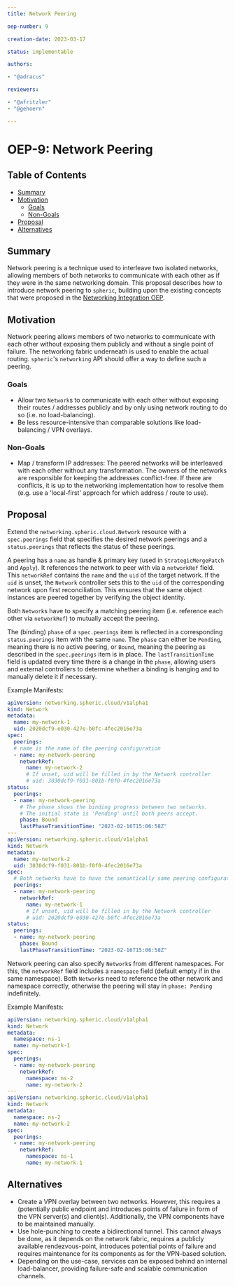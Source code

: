 ```yaml
---
title: Network Peering

oep-number: 9

creation-date: 2023-03-17

status: implementable

authors:

- "@adracus"

reviewers:

- "@afritzler"
- "@gehoern"

---
```


# OEP-9: Network Peering

## Table of Contents

- [Summary](#summary)
- [Motivation](#motivation)
    - [Goals](#goals)
    - [Non-Goals](#non-goals)
- [Proposal](#proposal)
- [Alternatives](#alternatives)

## Summary

Network peering is a technique used to interleave two isolated networks, allowing
members of both networks to communicate with each other as if they were in the same
networking domain. This proposal describes how to introduce network peering to
`spheric`, building upon the existing concepts that were proposed in the
[Networking Integration OEP](01-networking-integration.md).

## Motivation

Network peering allows members of two networks to communicate with each other
without exposing them publicly and without a single point of failure. The
networking fabric underneath is used to enable the actual routing. `spheric`'s
`networking` API should offer a way to define such a peering.

### Goals

* Allow two `Network`s to communicate with each other without exposing their
  routes / addresses publicly and by only using network routing to do so
  (i.e. no load-balancing).
* Be less resource-intensive than comparable solutions like load-balancing /
  VPN overlays.

### Non-Goals

* Map / transform IP addresses: The peered networks will be interleaved with
  each other without any transformation. The owners of the networks are
  responsible for keeping the addresses conflict-free. If there are conflicts,
  it is up to the networking implementation how to resolve them (e.g. use
  a 'local-first' approach for which address / route to use).

## Proposal

Extend the `networking.spheric.cloud.Network` resource with a `spec.peerings`
field that specifies the desired network peerings and a `status.peerings` that
reflects the status of these peerings.

A peering has a `name` as handle & primary key (used in `StrategicMergePatch` and
`Apply`). It references the network to peer with via a `networkRef` field. This
`networkRef` contains the `name` and the `uid` of the target network. If the `uid`
is unset, the `Network` controller sets this to the `uid` of the corresponding
network upon first reconciliation. This ensures that the same object instances
are peered together by verifying the object identity.

Both `Network`s have to specify a matching peering item (i.e. reference each
other via `networkRef`) to mutually accept the peering.

The (binding) `phase` of a `spec.peerings` item is reflected in a corresponding
`status.peerings` item with the same `name`. The `phase` can either be `Pending`,
meaning there is no active peering, or `Bound`, meaning the peering as described
in the `spec.peerings` item is in place. The `lastTransitionTime` field is updated
every time there is a change in the `phase`, allowing users and external
controllers to determine whether a binding is hanging and to manually delete it
if necessary.

Example Manifests:

```yaml
apiVersion: networking.spheric.cloud/v1alpha1
kind: Network
metadata:
  name: my-network-1
  uid: 2020dcf9-e030-427e-b0fc-4fec2016e73a
spec:
  peerings:
  # name is the name of the peering configuration
  - name: my-network-peering
    networkRef:
      name: my-network-2
      # If unset, uid will be filled in by the Network controller
      # uid: 3030dcf9-f031-801b-f0f0-4fec2016e73a
status:
  peerings:
  - name: my-network-peering
    # The phase shows the binding progress between two networks.
    # The initial state is 'Pending' until both peers accept.
    phase: Bound
    lastPhaseTransitionTime: "2023-02-16T15:06:58Z"
---
apiVersion: networking.spheric.cloud/v1alpha1
kind: Network
metadata:
  name: my-network-2
  uid: 3030dcf9-f031-801b-f0f0-4fec2016e73a
spec:
  # Both networks have to have the semantically same peering configuration.
  peerings:
  - name: my-network-peering
    networkRef:
      name: my-network-1
      # If unset, uid will be filled in by the Network controller
      # uid: 2020dcf9-e030-427e-b0fc-4fec2016e73a
status:
  peerings:
  - name: my-network-peering
    phase: Bound
    lastPhaseTransitionTime: "2023-02-16T15:06:58Z"
```

Network peering can also specify `Network`s from different namespaces.
For this, the `networkRef` field includes a `namespace` field (default empty if in
the same namespace). Both `Network`s need to reference the other network and
namespace correctly, otherwise the peering will stay in `phase: Pending` indefinitely.

Example Manifests:

```yaml
apiVersion: networking.spheric.cloud/v1alpha1
kind: Network
metadata:
  namespace: ns-1
  name: my-network-1
spec:
  peerings:
  - name: my-network-peering
    networkRef:
      namespace: ns-2
      name: my-network-2
---
apiVersion: networking.spheric.cloud/v1alpha1
kind: Network
metadata:
  namespace: ns-2
  name: my-network-2
spec:
  peerings:
  - name: my-network-peering
    networkRef:
      namespace: ns-1
      name: my-network-1
```

## Alternatives

* Create a VPN overlay between two networks. However, this requires a (potentially
  public endpoint and introduces points of failure in form of the VPN server(s)
  and client(s). Additionally, the VPN components have to be maintained manually.
* Use hole-punching to create a bidirectional tunnel. This cannot always be done,
  as it depends on the network fabric, requires a publicly available
  rendezvous-point, introduces potential points of failure and requires
  maintenance for its components as for the VPN-based solution.
* Depending on the use-case, services can be exposed behind an internal
  load-balancer, providing failure-safe and scalable communication channels.
